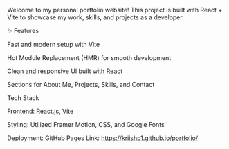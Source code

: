 Welcome to my personal portfolio website!
This project is built with React + Vite to showcase my work, skills, and projects as a developer.

✨ Features

Fast and modern setup with Vite

Hot Module Replacement (HMR) for smooth development

Clean and responsive UI built with React

Sections for About Me, Projects, Skills, and Contact

Tech Stack

Frontend: React.js, Vite

Styling: Utilized Framer Motion, CSS, and Google Fonts

Deployment: GitHub Pages
Link: https://kriishp1.github.io/portfolio/


